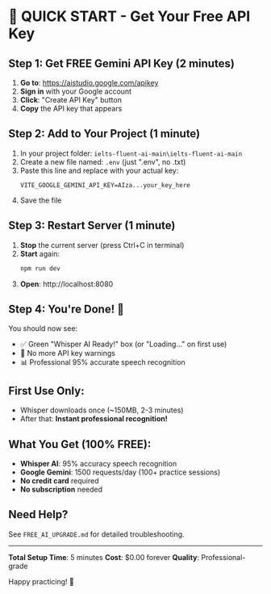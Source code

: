 # 🚀 QUICK START - Get Your Free API Key

## Step 1: Get FREE Gemini API Key (2 minutes)

1. **Go to**: https://aistudio.google.com/apikey
2. **Sign in** with your Google account
3. **Click**: "Create API Key" button
4. **Copy** the API key that appears

## Step 2: Add to Your Project (1 minute)

1. In your project folder: `ielts-fluent-ai-main\ielts-fluent-ai-main`
2. Create a new file named: `.env` (just ".env", no .txt)
3. Paste this line and replace with your actual key:
   ```
   VITE_GOOGLE_GEMINI_API_KEY=AIza...your_key_here
   ```
4. Save the file

## Step 3: Restart Server (1 minute)

1. **Stop** the current server (press Ctrl+C in terminal)
2. **Start** again:
   ```powershell
   npm run dev
   ```
3. **Open**: http://localhost:8080

## Step 4: You're Done! 🎉

You should now see:
- ✅ Green "Whisper AI Ready!" box (or "Loading..." on first use)
- 🎤 No more API key warnings
- 📊 Professional 95% accurate speech recognition

## First Use Only:

- Whisper downloads once (~150MB, 2-3 minutes)
- After that: **Instant professional recognition!**

## What You Get (100% FREE):

- **Whisper AI**: 95% accuracy speech recognition
- **Google Gemini**: 1500 requests/day (100+ practice sessions)
- **No credit card** required
- **No subscription** needed

## Need Help?

See `FREE_AI_UPGRADE.md` for detailed troubleshooting.

---

**Total Setup Time**: 5 minutes
**Cost**: $0.00 forever
**Quality**: Professional-grade

Happy practicing! 🎤
